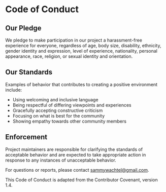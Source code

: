 # Code of Conduct

## Our Pledge

We pledge to make participation in our project a harassment-free experience for everyone, regardless of age, body size, disability, ethnicity, gender identity and expression, level of experience, nationality, personal appearance, race, religion, or sexual identity and orientation.

## Our Standards

Examples of behavior that contributes to creating a positive environment include:

* Using welcoming and inclusive language
* Being respectful of differing viewpoints and experiences
* Gracefully accepting constructive criticism
* Focusing on what is best for the community
* Showing empathy towards other community members

## Enforcement

Project maintainers are responsible for clarifying the standards of acceptable behavior and are expected to take appropriate action in response to any instances of unacceptable behavior.

For questions or reports, please contact sammywachtel@gmail.com.

This Code of Conduct is adapted from the Contributor Covenant, version 1.4.

